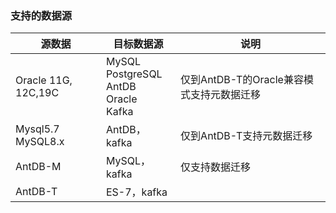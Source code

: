### 支持的数据源

| 源数据                    | 目标数据源                                               | 说明                          |
|------------------------|-----------------------------------------------------|-----------------------------|
| Oracle 11G, 12C,19C    | MySQL<br/>PostgreSQL<br/>AntDB<br/>Oracle<br/>Kafka | 仅到AntDB-T的Oracle兼容模式支持元数据迁移 |
| Mysql5.7<br/> MySQL8.x | AntDB，kafka                                         | 仅到AntDB-T支持元数据迁移            |
 | AntDB-M                | MySQL，kafka                                         | 仅支持数据迁移                     |
| AntDB-T                | ES-7，kafka                                          |                             |

